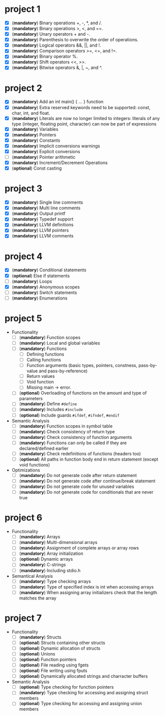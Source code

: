 # project 1

- [x] (**mandatory**) Binary operations +, -, *, and /.
- [x] (**mandatory**) Binary operations >, <, and ==.
- [x] (**mandatory**) Unary operators + and -.
- [x] (**mandatory**) Parenthesis to overwrite the order of operations.
- [x] (**mandatory**) Logical operators &&, ||, and !.
- [x] (**mandatory**) Comparison operators >=, <=, and !=.
- [x] (**mandatory**) Binary operator %.
- [x] (**mandatory**) Shift operators <<, >>.
- [x] (**mandatory**) Bitwise operators &, |, ~, and ^.

# project 2

- [x] (**mandatory**) Add an int main() { ... } function
- [x] (**mandatory**) Extra reserved keywords need to be supported: const, char, int, and float.
- [x] (**mandatory**) Literals are now no longer limited to integers: literals of any type (integer, floating point,
  character) can now be part of expressions
- [x] (**mandatory**) Variables
- [x] (**mandatory**) Pointers
- [x] (**mandatory**) Constants
- [x] (**mandatory**) Implicit conversions warnings
- [x] (**mandatory**) Explicit conversions
- [ ] (**mandatory**) Pointer arithmetic
- [x] (**mandatory**) Increment/Decrement Operations
- [x] (**optional**) Const casting

# project 3

- [x] (**mandatory**) Single line comments
- [x] (**mandatory**) Multi line comments
- [x] (**mandatory**) Output printf
- [x] (**mandatory**) Typedef support
- [x] (**mandatory**) LLVM definitions
- [x] (**mandatory**) LLVM pointers
- [x] (**mandatory**) LLVM comments

# project 4

- [x] (**mandatory**) Conditional statements
- [x] (**optional**) Else if statements
- [ ] (**mandatory**) Loops
- [x] (**mandatory**) Anonymous scopes
- [ ] (**mandatory**) Switch statements
- [ ] (**mandatory**) Enumerations

# project 5

- Functionality
  - [ ] (**mandatory**) Function scopes
  - [ ] (**mandatory**) Local and global variables
  - [ ] (**mandatory**) Functions
    - [ ] Defining functions
    - [ ] Calling functions
    - [ ] Function arguments (basic types, pointers, constness, pass-by-value and pass-by-reference)
    - [ ] Return values
    - [ ] Void function
    - [ ] Missing main -> error.
  - [ ] (**optional**) Overloading of functions on the amount and type of parameters
  - [ ] (**mandatory**) Define `#define` 
  - [ ] (**mandatory**) Includes `#include`
  - [ ] (**optional**) Include guards `#ifdef`, `#ifndef`, `#endif`
- Semantic Analysis
  - [ ] (**mandatory**) Function scopes in symbol table
  - [ ] (**mandatory**) Check consistency of return type
  - [ ] (**mandatory**) Check consistency of function arguments
  - [ ] (**mandatory**) Functions can only be called if they are declared/defined earlier
  - [ ] (**mandatory**) Check redefinitions of functions (headers too)
  - [ ] (**optional**) All paths in function body end in return statement (except void functions)
- Optimizations
  - [ ] (**mandatory**) Do not generate code after return statement
  - [ ] (**mandatory**) Do not generate code after continue/break statement
  - [ ] (**mandatory**) Do not generate code for unused variables
  - [ ] (**mandatory**) Do not generate code for conditionals that are never true

# project 6

- Functionality
  - [ ] (**mandatory**) Arrays
  - [ ] (**mandatory**) Multi-dimensional arrays
  - [ ] (**mandatory**) Assignment of complete arrays or array rows
  - [ ] (**mandatory**) Array initialization
  - [ ] (**optional**) Dynamic arrays
  - [ ] (**mandatory**) C-strings
  - [ ] (**mandatory**) Including stdio.h
- Semantical Analysis
  - [ ] (**mandatory**) Type checking arrays
  - [ ] (**mandatory**) Type of specified index is int when accessing arrays
  - [ ] (**mandatory**) When assigning array initializers check that the length matches the array

# project 7

- Functionality
  - [ ] (**mandatory**) Structs
  - [ ] (**optional**) Structs containing other structs
  - [ ] (**optional**) Dynamic allocation of structs
  - [ ] (**optional**) Unions
  - [ ] (**optional**) Function pointers
  - [ ] (**optional**) File reading using fgets
  - [ ] (**optional**) File writing using fputs
  - [ ] (**optional**) Dynamically allocated strings and charracter buffers
- Semantic Analysis
  - [ ] (**optional**) Type checking for function pointers
  - [ ] (**mandatory**) Type checking for accessing and assigning struct members
  - [ ] (**optional**) Type checking for accessing and assigning union members